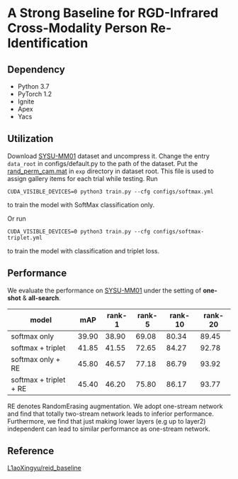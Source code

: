 # A Strong Baseline for RGD-Infrared Cross-Modality Person Re-Identification

## Dependency
* Python 3.7
* PyTorch 1.2
* Ignite 
* Apex
* Yacs

## Utilization
Download [SYSU-MM01](https://github.com/wuancong/SYSU-MM01) dataset and uncompress it.
Change the entry `data_root` in configs/default.py to the path of the dataset.
Put the [rand_perm_cam.mat](https://github.com/wuancong/SYSU-MM01/blob/master/evaluation/data_split/rand_perm_cam.mat) in `exp` directory in dataset root. This file is used to assign gallery items for each trial while testing.
Run
```shell script
CUDA_VISIBLE_DEVICES=0 python3 train.py --cfg configs/softmax.yml
```
to train the model with SoftMax classification only.

Or run
```shell script
CUDA_VISIBLE_DEVICES=0 python3 train.py --cfg configs/softmax-triplet.yml
```
to train the model with classification and triplet loss.

## Performance

We evaluate the performance on [SYSU-MM01](https://github.com/wuancong/SYSU-MM01) under the setting of  **one-shot** & **all-search**.

| model             | mAP | rank-1 | rank-5 | rank-10 | rank-20 |
| ----------------- | ------ | ------ | ------- | ------- | ------- |
| softmax only      | 39.90 | 38.90 | 69.08 | 80.34 | 89.45 |
| softmax + triplet | 41.85 | 41.55 | 72.65 | 84.27 | 92.78 |
| softmax only + RE      | 45.80 | 46.57 | 77.18 | 86.79 | 93.92 |
| softmax + triplet + RE | 45.40 | 46.20 | 75.80 | 86.17 | 93.77 |

RE denotes RandomErasing augmentation.
We adopt one-stream network and find that totally two-stream network leads to inferior performance.
Furthermore, we find that just making lower layers (e.g up to layer2) independent can lead to similar performance as one-stream network. 

## Reference 

[L1aoXingyu/reid_baseline](https://github.com/L1aoXingyu/reid_baseline)
